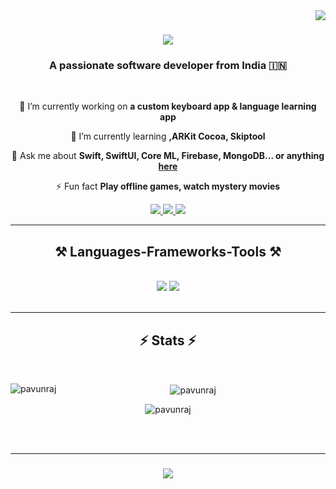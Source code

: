 <img align="right" src="https://visitor-badge.laobi.icu/badge?page_id=PAVUNRAJ.PAVUNRAJ" />

<h1 align="center">
    <img src="https://readme-typing-svg.herokuapp.com/?font=Righteous&size=35&center=true&vCenter=true&width=500&height=70&duration=4000&lines=Hi+There!+👋;+I'm+Pavunraj!;" />
</h1>

<h3 align="center">A passionate software developer from India 🇮🇳</h3>

<br/>

<div align="center">
 
 🔭 I’m currently working on **a custom keyboard app & language learning app**
 
 🌱 I’m currently learning **,ARKit Cocoa, Skiptool**

 💬 Ask me about **Swift, SwiftUI, Core ML, Firebase, MongoDB... or anything [here](https://github.com/PAVUNRAJ/PAVUNRAJ/issues)**

 ⚡ Fun fact **Play offline games, watch mystery movies**
 
 </div>
 
<div align="center"> 
  <a href="mailto:pavunrajtech@gmail.com">
    <img src="https://img.shields.io/badge/Gmail-333333?style=for-the-badge&logo=gmail&logoColor=red" />
  </a>
  <a href="https://linkedin.com/in/pedro-sales-muniz" target="_blank">
    <img src="https://img.shields.io/badge/LinkedIn-0077B5?style=for-the-badge&logo=linkedin&logoColor=white" target="_blank" />
  </a>
  <a href="https://www.behance.net/pavunraj/" target="_blank">
     <img src="https://img.shields.io/badge/Portfolio-FF5722?style=for-the-badge&logo=todoist&logoColor=white" target="_blank" /> <!-- sqlite, safari, google-chrome are other good icon options -->
  </a>
</div>

 <hr/>
 
<h2 align="center">⚒️ Languages-Frameworks-Tools ⚒️</h2>
<br/>
<div align="center">
    <img src="https://skillicons.dev/icons?i=swift,vscode,github,figma,git" />
    <img src="https://skillicons.dev/icons?i=firebase,mongodb,mysql" /><br>
</div>

<br/>
<hr/>
<h2 align="center">⚡ Stats ⚡</h2>
<br>
<div align=center>

<p><img  align="left" src="https://github-readme-stats.vercel.app/api/top-langs?username=pavunraj&show_icons=true&locale=en&layout=compact" alt="pavunraj" /></p>

<p>&nbsp;<img align="center" src="https://github-readme-stats.vercel.app/api?username=pavunraj&show_icons=true&locale=en" alt="pavunraj" /></p>

<p><img align="center" src="https://github-readme-streak-stats.herokuapp.com/?user=pavunraj&" alt="pavunraj" /></p>

</div>

<br/><br/>
<hr/>

<h3 align="center">
    <img src="https://readme-typing-svg.herokuapp.com/?font=Righteous&size=25&center=true&vCenter=true&width=500&height=70&duration=4000&lines=Thanks+for+visiting!+✌️;+Shoot+me+a+message+on+Linkedin!;I'm+always+down+to+collab+:)">
</h3>

<br/>
